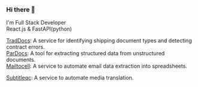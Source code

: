 ### Hi there 👋

I'm Full Stack Developer<br>
React.js & FastAPI(python)<br>

[TradDocs](https://www.traddocs.com): A service for identifying shipping document types and detecting contract errors.<br>
[ParDocs](https://www.pardocs.com): A tool for extracting structured data from unstructured documents.<br>
[Mailtocell](https://www.mailtocell.com): A service to automate email data extraction into spreadsheets.<br>

[Subtitleqc](https://www.subtitleqc.ai): A service to automate media translation.<br>
